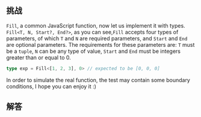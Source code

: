 ## 挑战



`Fill`, a common JavaScript function, now let us implement it with types.
`Fill<T, N, Start?, End?>`, as you can see,`Fill` accepts four types of parameters, of which `T` and `N` are required parameters, and `Start` and `End` are optional parameters.
The requirements for these parameters are: `T` must be a `tuple`, `N` can be any type of value, `Start` and `End` must be integers greater than or equal to 0.

```ts
type exp = Fill<[1, 2, 3], 0> // expected to be [0, 0, 0]
```
In order to simulate the real function, the test may contain some boundary conditions, I hope you can enjoy it :)


## 解答

